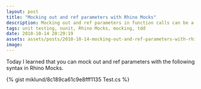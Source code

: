 ```yaml
---
layout: post
title: "Mocking out and ref parameters with Rhino Mocks"
description: Mocking out and ref parameters in function calls can be a real pain. Here's a simple example of how you do it with Rhino Mocks.
tags: unit testing, nunit, Rhino Mocks, mocking, tdd
date: 2010-10-14 20:29:19
assets: assets/posts/2010-10-14-mocking-out-and-ref-parameters-with-rhino-mocks
image: 
---
```


Today I learned that you can mock out and ref parameters with the following syntax in Rhino Mocks.

{% gist miklund/8c189ca61c9e8fff1135 Test.cs %}

